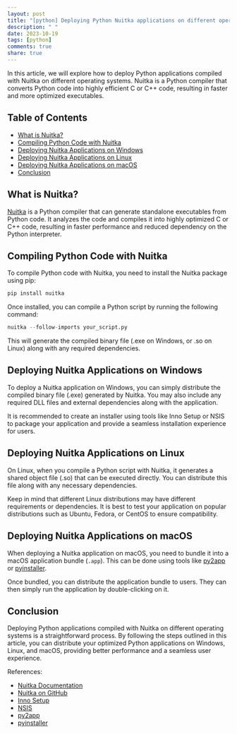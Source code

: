 ```yaml
---
layout: post
title: "[python] Deploying Python Nuitka applications on different operating systems"
description: " "
date: 2023-10-19
tags: [python]
comments: true
share: true
---
```


In this article, we will explore how to deploy Python applications compiled with Nuitka on different operating systems. Nuitka is a Python compiler that converts Python code into highly efficient C or C++ code, resulting in faster and more optimized executables.

## Table of Contents
- [What is Nuitka?](#what-is-nuitka)
- [Compiling Python Code with Nuitka](#compiling-python-code-with-nuitka)
- [Deploying Nuitka Applications on Windows](#deploying-nuitka-applications-on-windows)
- [Deploying Nuitka Applications on Linux](#deploying-nuitka-applications-on-linux)
- [Deploying Nuitka Applications on macOS](#deploying-nuitka-applications-on-macos)
- [Conclusion](#conclusion)

## What is Nuitka?
[Nuitka](https://nuitka.net/) is a Python compiler that can generate standalone executables from Python code. It analyzes the code and compiles it into highly optimized C or C++ code, resulting in faster performance and reduced dependency on the Python interpreter.

## Compiling Python Code with Nuitka
To compile Python code with Nuitka, you need to install the Nuitka package using pip:
```python
pip install nuitka
```

Once installed, you can compile a Python script by running the following command:
```python
nuitka --follow-imports your_script.py
```

This will generate the compiled binary file (.exe on Windows, or .so on Linux) along with any required dependencies.

## Deploying Nuitka Applications on Windows
To deploy a Nuitka application on Windows, you can simply distribute the compiled binary file (.exe) generated by Nuitka. You may also include any required DLL files and external dependencies along with the application.

It is recommended to create an installer using tools like Inno Setup or NSIS to package your application and provide a seamless installation experience for users.

## Deploying Nuitka Applications on Linux
On Linux, when you compile a Python script with Nuitka, it generates a shared object file (.so) that can be executed directly. You can distribute this file along with any necessary dependencies.

Keep in mind that different Linux distributions may have different requirements or dependencies. It is best to test your application on popular distributions such as Ubuntu, Fedora, or CentOS to ensure compatibility.

## Deploying Nuitka Applications on macOS
When deploying a Nuitka application on macOS, you need to bundle it into a macOS application bundle (`.app`). This can be done using tools like [py2app](https://pypi.org/project/py2app/) or [pyinstaller](https://www.pyinstaller.org/).

Once bundled, you can distribute the application bundle to users. They can then simply run the application by double-clicking on it.

## Conclusion
Deploying Python applications compiled with Nuitka on different operating systems is a straightforward process. By following the steps outlined in this article, you can distribute your optimized Python applications on Windows, Linux, and macOS, providing better performance and a seamless user experience.

References:
- [Nuitka Documentation](https://nuitka.net/doc/)
- [Nuitka on GitHub](https://github.com/Nuitka/Nuitka)
- [Inno Setup](http://www.jrsoftware.org/isinfo.php)
- [NSIS](https://nsis.sourceforge.io/Main_Page)
- [py2app](https://pypi.org/project/py2app/)
- [pyinstaller](https://www.pyinstaller.org/)